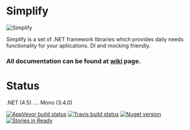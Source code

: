Simplify
========

![Simplify](https://raw.github.com/i4004/Simplify/master/Images/Icon128x128.png)

Simplify is a set of .NET framework libraries which provides daily needs functionality for your apliications.
DI and mocking friendly.

### All documentation can be found at [wiki](https://github.com/i4004/Simplify/wiki) page.

Status
===
 .NET (4.5) .... Mono (3.4.0)

[![AppVeyor build status](https://ci.appveyor.com/api/projects/status/kmm7aa2iqp71dcwi)](https://ci.appveyor.com/project/i4004/simplify)
[![Travis build status](https://travis-ci.org/i4004/Simplify.png?branch=master)](https://travis-ci.org/i4004/Simplify)
[![Nuget version](http://img.shields.io/badge/nuget-simplify-blue.png)](https://www.nuget.org/packages?q=Simplify)
[![Stories in Ready](https://badge.waffle.io/i4004/simplify.png?label=ready&title=Ready)](https://waffle.io/i4004/simplify)

